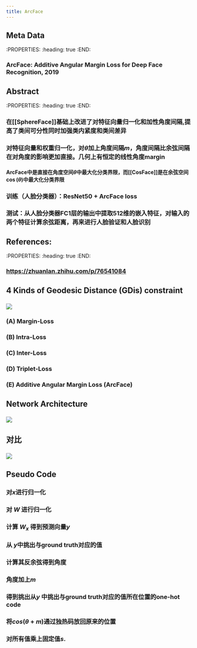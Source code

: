 ```yaml
---
title: ArcFace
---
```


## Meta Data
:PROPERTIES:
:heading: true
:END:
### ArcFace: Additive Angular Margin Loss for Deep Face Recognition, 2019
## Abstract
:PROPERTIES:
:heading: true
:END:
### 在[[SphereFace]]基础上改进了对特征向量归一化和加性角度间隔,提高了类间可分性同时加强类内紧度和类间差异
### 对特征向量和权重归一化，对$\theta$加上角度间隔$m$，角度间隔比余弦间隔在对角度的影响更加直接。几何上有恒定的线性角度margin
#### ArcFace中是直接在角度空间$\theta$中最大化分类界限，而[[CosFace]]是在余弦空间$\cos(\theta)$中最大化分类界限
### 训练（人脸分类器）：ResNet50 + ArcFace loss
### 测试：从人脸分类器FC1层的输出中提取512维的嵌入特征，对输入的两个特征计算余弦距离，再来进行人脸验证和人脸识别
## References:
:PROPERTIES:
:heading: true
:END:
### https://zhuanlan.zhihu.com/p/76541084
## 4 Kinds of Geodesic Distance (GDis) constraint
### ![](https://firebasestorage.googleapis.com/v0/b/firescript-577a2.appspot.com/o/imgs%2Fapp%2FSLAM%2FiDlS4jGqkv.png?alt=media&token=e4962c77-861d-498f-8d9e-55237abc4c73)
### (A) Margin-Loss
### (B) Intra-Loss
### (C) Inter-Loss
### (D) Triplet-Loss
### (E) **Additive Angular Margin Loss (ArcFace)**
## Network Architecture
### ![](https://firebasestorage.googleapis.com/v0/b/firescript-577a2.appspot.com/o/imgs%2Fapp%2FSLAM%2F3vCP8VbDkt.png?alt=media&token=1b529fdc-6bd9-45aa-b271-4c45cf51cabc)
## 对比
### ![](https://firebasestorage.googleapis.com/v0/b/firescript-577a2.appspot.com/o/imgs%2Fapp%2FSLAM%2F-2CQgZ9fIj.png?alt=media&token=404cac07-7afc-415e-8211-cbd25d01cf38)
## Pseudo Code
### 对$x$进行归一化
### 对 $W$ 进行归一化
### 计算 $W_x$ 得到预测向量$y$
### 从 $y$中挑出与ground truth对应的值
### 计算其反余弦得到角度
### 角度加上$m$
### 得到挑出从$y$ 中挑出与ground truth对应的值所在位置的one-hot code
### 将$cos(\theta+m)$通过独热码放回原来的位置
### 对所有值乘上固定值$s$.
###
